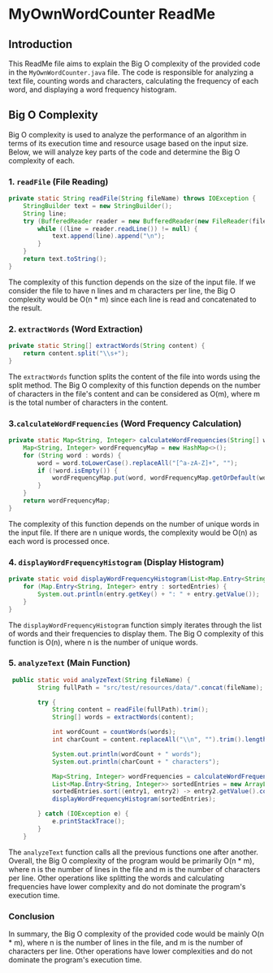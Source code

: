 # MyOwnWordCounter ReadMe

## Introduction

This ReadMe file aims to explain the Big O complexity of the provided code in the `MyOwnWordCounter.java` file. The code is responsible for analyzing a text file, counting words and characters, calculating the frequency of each word, and displaying a word frequency histogram.

## Big O Complexity

Big O complexity is used to analyze the performance of an algorithm in terms of its execution time and resource usage based on the input size. Below, we will analyze key parts of the code and determine the Big O complexity of each.

### 1. `readFile` (File Reading)

```java
private static String readFile(String fileName) throws IOException {
    StringBuilder text = new StringBuilder();
    String line;
    try (BufferedReader reader = new BufferedReader(new FileReader(fileName))) {
        while ((line = reader.readLine()) != null) {
            text.append(line).append("\n");
        }
    }
    return text.toString();
}
```
The complexity of this function depends on the size of the input file. If we consider the file to have n lines and m characters per line, the Big O complexity would be O(n * m) since each line is read and concatenated to the result.
### 2. `extractWords` (Word Extraction)
```java
private static String[] extractWords(String content) {
    return content.split("\\s+");
}
```
The `extractWords` function splits the content of the file into words using the split method. The Big O complexity of this function depends on the number of characters in the file's content and can be considered as O(m), where m is the total number of characters in the content.

### 3.`calculateWordFrequencies` (Word Frequency Calculation)
```java
private static Map<String, Integer> calculateWordFrequencies(String[] words) {
    Map<String, Integer> wordFrequencyMap = new HashMap<>();
    for (String word : words) {
        word = word.toLowerCase().replaceAll("[^a-zA-Z]+", "");
        if (!word.isEmpty()) {
            wordFrequencyMap.put(word, wordFrequencyMap.getOrDefault(word, 0) + 1);
        }
    }
    return wordFrequencyMap;
}

```
The complexity of this function depends on the number of unique words in the input file. If there are n unique words, the complexity would be O(n) as each word is processed once.

### 4. `displayWordFrequencyHistogram` (Display Histogram)
```java
private static void displayWordFrequencyHistogram(List<Map.Entry<String, Integer>> sortedEntries) {
    for (Map.Entry<String, Integer> entry : sortedEntries) {
        System.out.println(entry.getKey() + ": " + entry.getValue());
    }
}

```
The `displayWordFrequencyHistogram` function simply iterates through the list of words and their frequencies to display them. The Big O complexity of this function is O(n), where n is the number of unique words.

### 5. `analyzeText` (Main Function)
```java
 public static void analyzeText(String fileName) {
        String fullPath = "src/test/resources/data/".concat(fileName);

        try {
            String content = readFile(fullPath).trim();
            String[] words = extractWords(content);

            int wordCount = countWords(words);
            int charCount = content.replaceAll("\\n", "").trim().length();

            System.out.println(wordCount + " words");
            System.out.println(charCount + " characters");

            Map<String, Integer> wordFrequencies = calculateWordFrequencies(words);
            List<Map.Entry<String, Integer>> sortedEntries = new ArrayList<>(wordFrequencies.entrySet());
            sortedEntries.sort((entry1, entry2) -> entry2.getValue().compareTo(entry1.getValue()));
            displayWordFrequencyHistogram(sortedEntries);

        } catch (IOException e) {
            e.printStackTrace();
        }
    }

```
The `analyzeText` function calls all the previous functions one after another. Overall, the Big O complexity of the program would be primarily O(n * m), where n is the number of lines in the file and m is the number of characters per line. Other operations like splitting the words and calculating frequencies have lower complexity and do not dominate the program's execution time.


### Conclusion
In summary, the Big O complexity of the provided code would be mainly O(n * m), where n is the number of lines in the file, and m is the number of characters per line. Other operations have lower complexities and do not dominate the program's execution time.